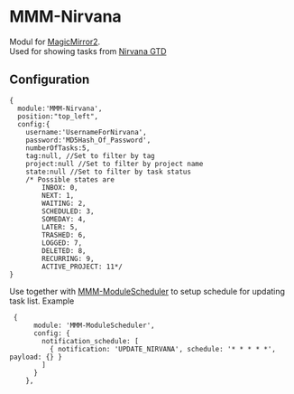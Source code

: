 # MMM-Nirvana
Modul for [MagicMirror2](https://magicmirror.builders).  
Used for showing tasks from [Nirvana GTD](https://www.nirvanahq.com/)

## Configuration
``` 
{
  module:'MMM-Nirvana',
  position:"top_left",
  config:{
    username:'UsernameForNirvana',
    password:'MD5Hash_Of_Password',
    numberOfTasks:5,
    tag:null, //Set to filter by tag
    project:null //Set to filter by project name
    state:null //Set to filter by task status
    /* Possible states are  
        INBOX: 0,
        NEXT: 1,
        WAITING: 2,
        SCHEDULED: 3,
        SOMEDAY: 4,
        LATER: 5,
        TRASHED: 6,
        LOGGED: 7,
        DELETED: 8,
        RECURRING: 9,
        ACTIVE_PROJECT: 11*/
}
```


Use together with [MMM-ModuleScheduler](https://github.com/ianperrin/MMM-ModuleScheduler) to setup schedule for updating task list. Example
```
 {
      module: 'MMM-ModuleScheduler',
      config: {
        notification_schedule: [
          { notification: 'UPDATE_NIRVANA', schedule: '* * * * *', payload: {} }
        ]
      }
    },
  ```
